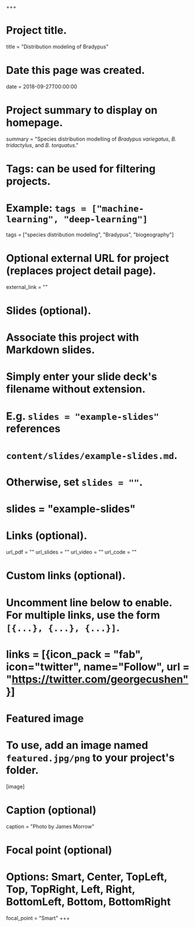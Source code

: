 +++
# Project title.
title = "Distribution modeling of Bradypus"

# Date this page was created.
date = 2018-09-27T00:00:00

# Project summary to display on homepage.
summary = "Species distribution modelling of *Bradypus variegatus*, *B. tridactylus*, and *B. torquatus*."

# Tags: can be used for filtering projects.
# Example: `tags = ["machine-learning", "deep-learning"]`
tags = ["species distribution modeling", "Bradypus", "biogeography"]

# Optional external URL for project (replaces project detail page).
external_link = ""

# Slides (optional).
#   Associate this project with Markdown slides.
#   Simply enter your slide deck's filename without extension.
#   E.g. `slides = "example-slides"` references 
#   `content/slides/example-slides.md`.
#   Otherwise, set `slides = ""`.
# slides = "example-slides"

# Links (optional).
url_pdf = ""
url_slides = ""
url_video = ""
url_code = ""

# Custom links (optional).
#   Uncomment line below to enable. For multiple links, use the form `[{...}, {...}, {...}]`.
# links = [{icon_pack = "fab", icon="twitter", name="Follow", url = "https://twitter.com/georgecushen"}]

# Featured image
# To use, add an image named `featured.jpg/png` to your project's folder. 
[image]
  # Caption (optional)
  caption = "Photo by James Morrow"
  
  # Focal point (optional)
  # Options: Smart, Center, TopLeft, Top, TopRight, Left, Right, BottomLeft, Bottom, BottomRight
  focal_point = "Smart"
+++

